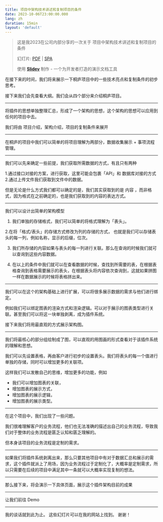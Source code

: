 ```yaml
---
title: 项目中架构技术讲述和复制项目的条件
date: 2023-10-06T23:00:00.000
lang: zh
duration: 15min
layout: 'default'
---
```


> 这是我2023在公司内部分享的一次关于 项目中架构技术讲述和复制项目的条件
>
> 幻灯片: [PDF](https://github.com/elonehoo/talks/blob/main/2023-10-06/2023-10-06-project-copy-cn.pdf) | [SPA](https://talks.elonehoo.me/2023/project-copy)
>
> 使用 [**Slidev**](https://github.com/slidevjs/slidev) 制作 - 一个为开发者打造的演示文档工具

在接下来的时间，我们将来展示一下桐庐项目中的一些技术亮点和复制条件的初步思考。

接下来我们会先查看大纲。我们会从四个部分来介绍桐庐项目。

---

将插件的思想单独整理汇总，形成了一个架构的思想，这个架构的思想可以应用到任何的项目中去。

我们将由 项目介绍，架构介绍，项目的复制条件来展开

---

在桐庐的项目中我们可以简单的将项目理解为两部分，数据收集展示 + 事项流程管理。

---

我们可以先来确定一些前提，我们获取所需数据的方式，有且只有两种

1.通过接口对接的方案，进行获取，这里可能会包裹「API」和 数据库对接的方式
2.通过上传文件我们获取到文件中的数据。

但是无论是什么方式我们都可以确定的是，我们其实获取到的是 内容 ，而非格式，因为格式在之前确定的，也是我们获取到的内容的表达方式。

---

我们可以设计出简单的架构模型

1. 我们单独的存储格式，我们可以简单的将格式理解为「表头」。

2.在将「格式/表头」的存储方式修改为列的存储的方式，
也就是我们可以存储表头的每一列，例如名称，显示的后缀，位次。

3. 我们所存储的内容如果与表头的每一列进行关联。那么在查询的时候我们就可以查询到这些内容数据。

4. 在以上的条件中我们就可以在查看数据的时候，查找到所需要的表，在根据表格查询到表格需要展示的表头，在根据表头将内容依次查询到，这就如果拼图一样在数据展示的时候将表格拼出来。

---

我们可以在这个的架构基础上进行扩展，可以将很多展示数据的需求与他们进行绑定。

例如我们可以绑定图表的渲染方式和渲染逻辑。可以对于展示的图表类型进行关联。甚至我们可以将这一块单独剥离，成为插件系统。

接下来我们将用最直观的方式展示架构图。

---

我们将最核心的部分组绘制成了图，可以直观的用图画的形式查看对于该插件系统的理解和思想。

我们可以先设置表格，再由客户进行初步的设置表头。我们将表头的每一个值进行单独的存储，同时可以增加更多的关联项。

这样我们可以发散自己的思维，增加更多的功能，例如
- 我们可以增加图表的关联，
- 增加图表的展示方式，
- 增加图表的展示逻辑，
- 增加图表的展示类型。

---

在这个项目中，我们出现了一些问题。

我们很难理解客户的业务流程，他们也无法准确的描述出自己的业务流程，导致我们对于整体的业务流程是匮乏认知和匮乏理解的。

但本身该项目的业务流程是定制的需求。

---

如果我们将插件系统剥离出来，那么只要其他项目中有对于数据汇总和展示的需求，这个插件就派上了用场，因为业务流程过于定制化了，大概率是定制需求，所以只需要在后续的项目中满足其中一条就可以大概率实现复制的想法。

---

那么接下来，将会演示一下具体页面，展示这个插件架构目前的成果

---

让我们前往 Demo

---

我的谈话就到此为止。 这些幻灯片可以在我的网站上找到。 谢谢！
